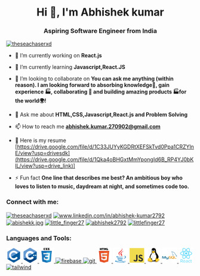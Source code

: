 <h1 align="center">Hi 👋, I'm Abhishek kumar</h1>
<h3 align="center">Aspiring Software Engineer from India</h3>

<p align="left"> <a href="https://twitter.com/theseachaserxd" target="blank"><img src="https://img.shields.io/twitter/follow/theseachaserxd?logo=twitter&style=for-the-badge" alt="theseachaserxd" /></a> </p>

- 🔭 I’m currently working on **React.js**

- 🌱 I’m currently learning **Javascript,React.JS**

- 👯 I’m looking to collaborate on **You can ask me anything (within reason). I am looking forward to absorbing knowledge🧠, gain experience 🏭, collaborating 🤝 and building amazing products 🏭for the world🌍!**

- 💬 Ask me about **HTML,CSS,Javascript,React.js and Problem Solving**

- 📫 How to reach me **abhishek.kumar.270902@gmail.com**

- 📄 Here is my resume [https://drive.google.com/file/d/1C33JUYyKGDRtXEFSkTvd0Ppa1CRZYlnE/view?usp=drivesdk](https://drive.google.com/file/d/1Qka4oBHGxtMmYpongId6B_RP4YJ0bKlL/view?usp=drive_link)]
- ⚡ Fun fact **One line that describes me best? An ambitious boy who loves to listen to music, daydream at night, and sometimes code too.**

<h3 align="left">Connect with me:</h3>
<p align="left">
<a href="https://twitter.com/theseachaserxd" target="blank"><img align="center" src="https://raw.githubusercontent.com/rahuldkjain/github-profile-readme-generator/master/src/images/icons/Social/twitter.svg" alt="theseachaserxd" height="30" width="40" /></a>
<a href="https://linkedin.com/in/www.linkedin.com/in/abhishek-kumar2792" target="blank"><img align="center" src="https://raw.githubusercontent.com/rahuldkjain/github-profile-readme-generator/master/src/images/icons/Social/linked-in-alt.svg" alt="www.linkedin.com/in/abhishek-kumar2792" height="30" width="40" /></a>
<a href="https://instagram.com/abishekk.jpg" target="blank"><img align="center" src="https://raw.githubusercontent.com/rahuldkjain/github-profile-readme-generator/master/src/images/icons/Social/instagram.svg" alt="abishekk.jpg" height="30" width="40" /></a>
<a href="https://www.hackerrank.com/little_finger27" target="blank"><img align="center" src="https://raw.githubusercontent.com/rahuldkjain/github-profile-readme-generator/master/src/images/icons/Social/hackerrank.svg" alt="little_finger27" height="30" width="40" /></a>
<a href="https://www.leetcode.com/abhishek2792" target="blank"><img align="center" src="https://raw.githubusercontent.com/rahuldkjain/github-profile-readme-generator/master/src/images/icons/Social/leet-code.svg" alt="abhishek2792" height="30" width="40" /></a>
<a href="https://auth.geeksforgeeks.org/user/littlefinger27" target="blank"><img align="center" src="https://raw.githubusercontent.com/rahuldkjain/github-profile-readme-generator/master/src/images/icons/Social/geeks-for-geeks.svg" alt="littlefinger27" height="30" width="40" /></a>
</p>

<h3 align="left">Languages and Tools:</h3>
<p align="left"> <a href="https://www.cprogramming.com/" target="_blank" rel="noreferrer"> <img src="https://raw.githubusercontent.com/devicons/devicon/master/icons/c/c-original.svg" alt="c" width="40" height="40"/> </a> <a href="https://www.w3schools.com/cpp/" target="_blank" rel="noreferrer"> <img src="https://raw.githubusercontent.com/devicons/devicon/master/icons/cplusplus/cplusplus-original.svg" alt="cplusplus" width="40" height="40"/> </a> <a href="https://www.w3schools.com/css/" target="_blank" rel="noreferrer"> <img src="https://raw.githubusercontent.com/devicons/devicon/master/icons/css3/css3-original-wordmark.svg" alt="css3" width="40" height="40"/> </a> <a href="https://firebase.google.com/" target="_blank" rel="noreferrer"> <img src="https://www.vectorlogo.zone/logos/firebase/firebase-icon.svg" alt="firebase" width="40" height="40"/> </a> <a href="https://git-scm.com/" target="_blank" rel="noreferrer"> <img src="https://www.vectorlogo.zone/logos/git-scm/git-scm-icon.svg" alt="git" width="40" height="40"/> </a> <a href="https://www.w3.org/html/" target="_blank" rel="noreferrer"> <img src="https://raw.githubusercontent.com/devicons/devicon/master/icons/html5/html5-original-wordmark.svg" alt="html5" width="40" height="40"/> </a> <a href="https://www.java.com" target="_blank" rel="noreferrer"> <img src="https://raw.githubusercontent.com/devicons/devicon/master/icons/java/java-original.svg" alt="java" width="40" height="40"/> </a> <a href="https://developer.mozilla.org/en-US/docs/Web/JavaScript" target="_blank" rel="noreferrer"> <img src="https://raw.githubusercontent.com/devicons/devicon/master/icons/javascript/javascript-original.svg" alt="javascript" width="40" height="40"/> </a> <a href="https://www.linux.org/" target="_blank" rel="noreferrer"> <img src="https://raw.githubusercontent.com/devicons/devicon/master/icons/linux/linux-original.svg" alt="linux" width="40" height="40"/> </a> <a href="https://www.mysql.com/" target="_blank" rel="noreferrer"> <img src="https://raw.githubusercontent.com/devicons/devicon/master/icons/mysql/mysql-original-wordmark.svg" alt="mysql" width="40" height="40"/> </a> <a href="https://reactjs.org/" target="_blank" rel="noreferrer"> <img src="https://raw.githubusercontent.com/devicons/devicon/master/icons/react/react-original-wordmark.svg" alt="react" width="40" height="40"/> </a> <a href="https://tailwindcss.com/" target="_blank" rel="noreferrer"> <img src="https://www.vectorlogo.zone/logos/tailwindcss/tailwindcss-icon.svg" alt="tailwind" width="40" height="40"/> </a> </p>
